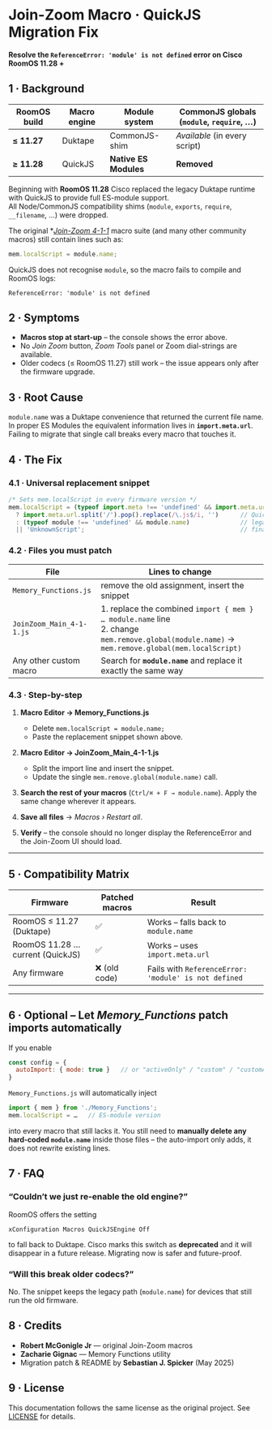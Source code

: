 # Join-Zoom Macro · QuickJS Migration Fix  
**Resolve the `ReferenceError: 'module' is not defined` error on Cisco RoomOS 11.28 +**

## 1 · Background

| RoomOS build | Macro engine | Module system | CommonJS globals (`module`, `require`, …) |
|--------------|--------------|---------------|-------------------------------------------|
| **≤ 11.27**  | Duktape      | CommonJS-shim | *Available* (in every script)             |
| **≥ 11.28**  | QuickJS      | **Native ES Modules** | **Removed**                               |

Beginning with **RoomOS 11.28** Cisco replaced the legacy Duktape runtime with QuickJS to provide full ES-module support.  
All Node/CommonJS compatibility shims (`module`, `exports`, `require`, `__filename`, …) were dropped.

The original *[*Join-Zoom 4-1-1*](https://github.com/CiscoDevNet/roomdevices-macros-samples/tree/master/Join%20Zoom%20with%20DTMF%20Zoom%20Tools)
 macro suite (and many other community macros) still contain lines such as:

```js
mem.localScript = module.name;
````

QuickJS does not recognise `module`, so the macro fails to compile and RoomOS logs:

```
ReferenceError: 'module' is not defined
```

## 2 · Symptoms

* **Macros stop at start-up** – the console shows the error above.
* No *Join Zoom* button, *Zoom Tools* panel or Zoom dial-strings are available.
* Older codecs (≤ RoomOS 11.27) still work – the issue appears only after the firmware upgrade.

## 3 · Root Cause

`module.name` was a Duktape convenience that returned the current file name.
In proper ES Modules the equivalent information lives in **`import.meta.url`**.
Failing to migrate that single call breaks every macro that touches it.

## 4 · The Fix

### 4.1 · Universal replacement snippet

```js
/* Sets mem.localScript in every firmware version */
mem.localScript = (typeof import.meta !== 'undefined' && import.meta.url)
  ? import.meta.url.split('/').pop().replace(/\.js$/i, '')      // QuickJS / ES Modules
  : (typeof module !== 'undefined' && module.name)              // legacy Duktape
  || 'UnknownScript';                                           // final fallback
```

### 4.2 · Files you must patch

| File                     | Lines to change                                                                                                                                  |
| ------------------------ | ------------------------------------------------------------------------------------------------------------------------------------------------ |
| `Memory_Functions.js`    | remove the old assignment, insert the snippet                                                                                                    |
| `JoinZoom_Main_4-1-1.js` | 1. replace the combined `import { mem } … module.name` line<br>2. change `mem.remove.global(module.name)` → `mem.remove.global(mem.localScript)` |
| Any other custom macro   | Search for **`module.name`** and replace it exactly the same way                                                                                 |

### 4.3 · Step-by-step

1. **Macro Editor → Memory\_Functions.js**

   * Delete `mem.localScript = module.name;`
   * Paste the replacement snippet shown above.

2. **Macro Editor → JoinZoom\_Main\_4-1-1.js**

   * Split the import line and insert the snippet.
   * Update the single `mem.remove.global(module.name)` call.

3. **Search the rest of your macros** (`Ctrl/⌘ + F → module.name`).
   Apply the same change wherever it appears.

4. **Save all files** → *Macros › Restart all*.

5. **Verify** – the console should no longer display the ReferenceError and the Join-Zoom UI should load.

---

## 5 · Compatibility Matrix

| Firmware                         | Patched macros | Result                                               |
| -------------------------------- | -------------- | ---------------------------------------------------- |
| RoomOS ≤ 11.27 (Duktape)         | ✅              | Works – falls back to `module.name`                  |
| RoomOS 11.28 … current (QuickJS) | ✅              | Works – uses `import.meta.url`                       |
| Any firmware                     | ❌ (old code)   | Fails with `ReferenceError: 'module' is not defined` |

---

## 6 · Optional – Let *Memory\_Functions* patch imports automatically

If you enable

```js
const config = {
  autoImport: { mode: true }   // or "activeOnly" / "custom" / "customActive"
}
```

`Memory_Functions.js` will automatically inject

```js
import { mem } from './Memory_Functions';
mem.localScript = …   // ES-module version
```

into every macro that still lacks it.
You still need to **manually delete any hard-coded `module.name`** inside those files – the auto-import only adds, it does not rewrite existing lines.

## 7 · FAQ

### “Couldn’t we just re-enable the old engine?”

RoomOS offers the setting

```
xConfiguration Macros QuickJSEngine Off
```

to fall back to Duktape. Cisco marks this switch as **deprecated** and it will disappear in a future release. Migrating now is safer and future-proof.

### “Will this break older codecs?”

No. The snippet keeps the legacy path (`module.name`) for devices that still run the old firmware.

## 8 · Credits

* **Robert McGonigle Jr** — original Join-Zoom macros
* **Zacharie Gignac** — Memory Functions utility
* Migration patch & README by  **Sebastian J. Spicker** (May 2025)

## 9 · License

This documentation follows the same license as the original project.
See [LICENSE](./LICENSE) for details.
